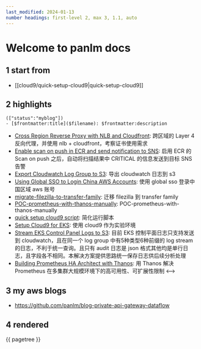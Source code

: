 ```yaml
---
last_modified: 2024-01-13
number headings: first-level 2, max 3, 1.1, auto
---
```


# Welcome to panlm docs

## 1 start from
- [[cloud9/quick-setup-cloud9|quick-setup-cloud9]]

## 2 highlights
```expander
(["status":"myblog"])
- [$frontmatter:title]($filename): $frontmatter:description
```
- [Cross Region Reverse Proxy with NLB and Cloudfront](cross-region-reverse-proxy-with-nlb-cloudfront): 跨区域的 Layer 4 反向代理，并使用 nlb + cloudfront，考察证书使用需求
- [Enable scan on push in ECR and send notification to SNS](ecr-scan-on-push-notification-sns): 启用 ECR 的 Scan on push 之后，自动将扫描结果中 CRITICAL 的信息发送到目标 SNS 告警
- [Export Cloudwatch Log Group to S3](export-cloudwatch-log-group-to-s3): 导出 cloudwatch 日志到 s3
- [Using Global SSO to Login China AWS Accounts](global-sso-and-china-aws-accounts): 使用 global sso 登录中国区域 aws 账号
- [migrate-filezilla-to-transfer-family](POC-mig-filezilla-to-transfer-family): 迁移 filezilla 到 transfer family
- [POC-prometheus-with-thanos-manually](POC-prometheus-ha-architect-with-thanos-manually): POC-prometheus-with-thanos-manually
- [quick setup cloud9 script](quick-setup-cloud9): 简化运行脚本
- [Setup Cloud9 for EKS](setup-cloud9-for-eks): 使用 cloud9 作为实验环境
- [Stream EKS Control Panel Logs to S3](stream-k8s-control-panel-logs-to-s3): 目前 EKS 控制平面日志只支持发送到 cloudwatch，且在同一个 log group 中有5种类型6种前缀的 log stream 的日志，不利于统一查询。且只有 audit 日志是 json 格式其他均是单行日志，且字段各不相同。本解决方案提供思路统一保存日志供后续分析处理
- [Building Prometheus HA Architect with Thanos](TC-prometheus-ha-architect-with-thanos): 用 Thanos 解决 Prometheus 在多集群大规模环境下的高可用性、可扩展性限制
<-->

## 3 my aws blogs
- https://github.com/panlm/blog-private-api-gateway-dataflow

## 4 rendered

{{ pagetree }}

